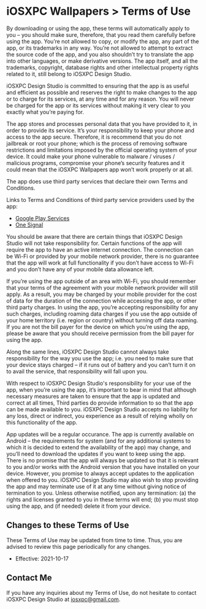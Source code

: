 # iOSXPC Wallpapers > Terms of Use

By downloading or using the app, these terms will automatically apply to you – you should make sure, therefore, that you read them carefully before using the app. You’re not allowed to copy, or modify the app, any part of the app, or its trademarks in any way. You’re not allowed to attempt to extract the source code of the app, and you also shouldn’t try to translate the app into other languages, or make derivative versions. The app itself, and all the trademarks, copyright, database rights and other intellectual property rights related to it, still belong to iOSXPC Design Studio.

iOSXPC Design Studio is committed to ensuring that the app is as useful and efficient as possible and reserves the right to make changes to the app or to charge for its services, at any time and for any reason. You will never be charged for the app or its services without making it very clear to you exactly what you’re paying for.

The app stores and processes personal data that you have provided to it, in order to provide its service. It’s your responsibility to keep your phone and access to the app secure. Therefore, it is recommend that you do not jailbreak or root your phone; which is the process of removing software restrictions and limitations imposed by the official operating system of your device. It could make your phone vulnerable to malware / viruses / malicious programs, compromise your phone’s security features and it could mean that the iOSXPC Wallpapers app won’t work properly or at all.

The app does use third party services that declare their own Terms and Conditions.

Links to Terms and Conditions of third party service providers used by the app:
* [Google Play Services](https://policies.google.com/terms)
* [One Signal](https://onesignal.com/tos)

You should be aware that there are certain things that iOSXPC Design Studio will not take responsibility for. Certain functions of the app will require the app to have an active internet connection. The connection can be Wi-Fi or provided by your mobile network provider, there is no guarantee that the app will work at full functionality if you don’t have access to Wi-Fi and you don’t have any of your mobile data allowance left.

If you’re using the app outside of an area with Wi-Fi, you should remember that your terms of the agreement with your mobile network provider will still apply. As a result, you may be charged by your mobile provider for the cost of data for the duration of the connection while accessing the app, or other third party charges. In using the app, you’re accepting responsibility for any such charges, including roaming data charges if you use the app outside of your home territory (i.e. region or country) without turning off data roaming. If you are not the bill payer for the device on which you’re using the app, please be aware that you should receive permission from the bill payer for using the app.

Along the same lines, iOSXPC Design Studio cannot always take responsibility for the way you use the app; i.e. you need to make sure that your device stays charged – if it runs out of battery and you can’t turn it on to avail the service, that responsibility will fall upon you.

With respect to iOSXPC Design Studio's responsibility for your use of the app, when you’re using the app, it’s important to bear in mind that although necessary measures are taken to ensure that the app is updated and correct at all times, Third parties do provide information to so that the app can be made available to you. iOSXPC Design Studio accepts no liability for any loss, direct or indirect, you experience as a result of relying wholly on this functionality of the app.

App updates will be a regular occurance. The app is currently available on Android – the requirements for system (and for any additional systems to which it is decided to extend the availability of the app) may change, and you’ll need to download the updates if you want to keep using the app. There is no promise that the app will always be updated so that it is relevant to you and/or works with the Android version that you have installed on your device. However, you promise to always accept updates to the application when offered to you. iOSXPC Design Studio may also wish to stop providing the app and may terminate use of it at any time without giving notice of termination to you. Unless otherwise notified, upon any termination: (a) the rights and licenses granted to you in these terms will end; (b) you must stop using the app, and (if needed) delete it from your device.

## Changes to these Terms of Use
These Terms of Use may be updated from time to time. Thus, you are advised to review this page periodically for any changes.
* Effective: 2021-10-17

## Contact Me
If you have any inquiries about my Terms of Use, do not hesitate to contact iOSXPC Design Studio at [iosxpc@gmail.com](mailto:iosxpc@gmail.com).

